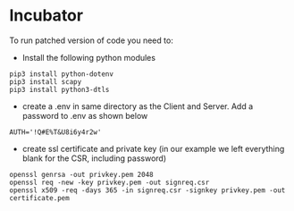 # Incubator

To run patched version of code you need to: 

  - Install the following python modules
  ```
  pip3 install python-dotenv  
  pip3 install scapy
  pip3 install python3-dtls
  ```
  - create a .env in same directory as the Client and Server. Add a password to .env as shown below  
  ```
  AUTH='!Q#E%T&U8i6y4r2w'  
  ```  
  - create ssl certificate and private key (in our example we left everything blank for the CSR, including password)
  ```
  openssl genrsa -out privkey.pem 2048
  openssl req -new -key privkey.pem -out signreq.csr
  openssl x509 -req -days 365 -in signreq.csr -signkey privkey.pem -out certificate.pem
  ```
